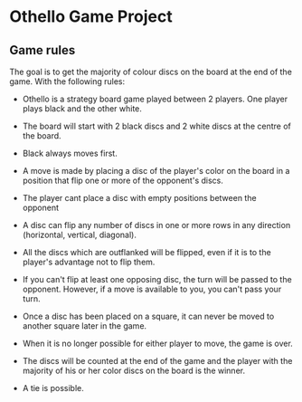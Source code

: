 # Othello Game Project

## Game rules
The goal is to get the majority of colour discs on the board at the end of the game. With the following rules:

* Othello is a strategy board game played between 2 players. One player plays black and the other white.

* The board will start with 2 black discs and 2 white discs at the centre of the board.

* Black always moves first.

* A move is made by placing a disc of the player's color on the board in a position that flip one or more of the opponent's discs.

* The player cant  place a disc with empty positions between the opponent

* A disc can flip any number of discs in one or more rows in any direction (horizontal, vertical, diagonal).

* All the discs which are outflanked will be flipped, even if it is to the player's advantage not to flip them.

* If you can't flip at least one opposing disc, the turn will be passed to the opponent. However, if a move is available to you, you can't pass your turn.

* Once a disc has been placed on a square, it can never be moved to another square later in the game.

* When it is no longer possible for either player to move, the game is over.

* The discs will be counted at the end of the game and the player with the majority of his or her color discs on the board is the winner.

* A tie is possible.
